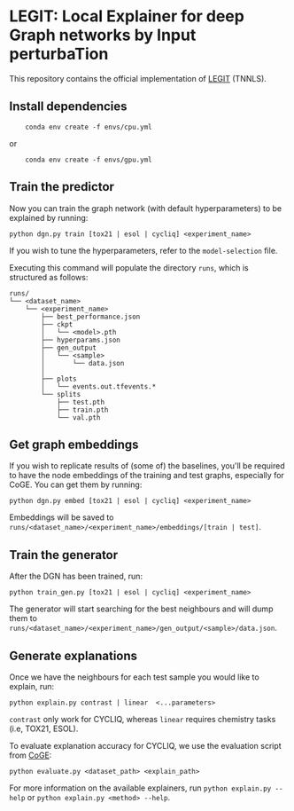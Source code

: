 # LEGIT: Local Explainer for deep Graph networks by Input perturbaTion
This repository contains the official implementation of [LEGIT](https://ieeexplore.ieee.org/document/9761788) (TNNLS).

## Install dependencies
```
    conda env create -f envs/cpu.yml
```
or
```
    conda env create -f envs/gpu.yml
```

## Train the predictor
Now you can train the graph network (with default hyperparameters) to be explained by running:
```
python dgn.py train [tox21 | esol | cycliq] <experiment_name>
```
If you wish to tune the hyperparameters, refer to the `model-selection` file.

Executing this command  will populate the directory `runs`, which is structured as follows:
```
runs/
└── <dataset_name>
    └── <experiment_name>
        ├── best_performance.json
        ├── ckpt
        │   └── <model>.pth
        ├── hyperparams.json
        ├── gen_output
        │   └── <sample>
        │       └── data.json
        │
        ├── plots
        │   └── events.out.tfevents.*
        └── splits
            ├── test.pth
            ├── train.pth
            └── val.pth

```

## Get graph embeddings
If you wish to replicate results of (some of) the baselines, you'll be required to have the node embeddings of the training and test graphs, especially for CoGE.
You can get them by running:
```
python dgn.py embed [tox21 | esol | cycliq] <experiment_name>
```
Embeddings will be saved to `runs/<dataset_name>/<experiment_name>/embeddings/[train | test]`.

## Train the generator
After the DGN has been trained, run:
```
python train_gen.py [tox21 | esol | cycliq] <experiment_name>
```
The generator will start searching for the best neighbours and will dump them to `runs/<dataset_name>/<experiment_name>/gen_output/<sample>/data.json`.

## Generate explanations
Once we have the neighbours for each test sample you would like to explain, run:

```
python explain.py contrast | linear  <...parameters>
```

`contrast` only work for CYCLIQ, whereas `linear` requires chemistry tasks (i.e, TOX21, ESOL).

To evaluate explanation accuracy for CYCLIQ, we use the evaluation script from [CoGE](https://github.com/lukasjf/contrastive-gnn-explanation):

```
python evaluate.py <dataset_path> <explain_path>
```

For more information on the available explainers, run `python explain.py --help` or `python explain.py <method> --help`.

